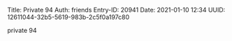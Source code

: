 Title: Private 94
Auth: friends
Entry-ID: 20941
Date: 2021-01-10 12:34
UUID: 12611044-32b5-5619-983b-2c5f0a197c80

private 94
